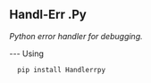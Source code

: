 ## Handl-Err .Py
*Python error handler for debugging.*

--- Using
```python
  pip install Handlerrpy
```
